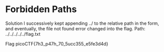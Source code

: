 # Forbidden Paths
Solution
I successively kept appending ../ to the relative path in the form, and eventually, the file not found error changed into the flag.
Path: ../../../../../flag.txt

Flag
picoCTF{7h3_p47h_70_5ucc355_e5fe3d4d}

